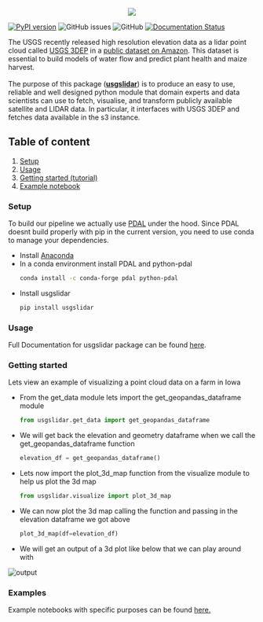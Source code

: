 <p align="center">
    <img src="https://user-images.githubusercontent.com/56393921/130352761-91b39f46-5f1d-4131-a8c0-d118bf77c48f.png">
</p>
<p align="center">
  
[![PyPI version](https://badge.fury.io/py/usgslidar.svg)](https://badge.fury.io/py/usgslidar) 
![GitHub issues](https://img.shields.io/github/issues-raw/Azariagmt/AgriTech-USGS-LIDAR)
![GitHub](https://img.shields.io/github/license/Azariagmt/AgriTech-USGS-LIDAR)
[![Documentation Status](https://readthedocs.org/projects/usgslidar/badge/?version=latest)](https://usgslidar.readthedocs.io/en/latest/?badge=latest)
 </p>
 
<div>  
  The USGS recently released high resolution elevation data as a lidar point cloud called <a href="https://www.usgs.gov/core-science-systems/ngp/3dep">USGS 3DEP</a> in a <a href="https://registry.opendata.aws/usgs-lidar/">public dataset on Amazon</a>. This dataset is essential to build models of water flow and predict plant health and maize harvest. 
</div>

<br>
<div>
  The purpose of this package (<b><a href="https://pypi.org/project/usgslidar/">usgslidar</a></b>) is to produce an easy to use, reliable and well designed python module that domain experts and data scientists can use to fetch, visualise, and transform publicly available satellite and LIDAR data. In particular, it interfaces with USGS 3DEP and fetches data available in the s3 instance. 
</div>

<h2>Table of content</h2>

1. <a href="#setup">Setup</a>
2. <a href="#usage">Usage</a>
3. <a href="#starting">Getting started (tutorial)</a>
4. <a href="#example">Example notebook</a>

<h3 id="setup"> Setup </h3>
To build our pipeline we actually use <a href="https://pdal.io/tutorial/iowa-entwine.html">PDAL</a> under the hood. Since PDAL doesnt build properly with pip in the current version, you need to use conda to manage your dependencies. 
<br>

<p>

  * Install [Anaconda](https://www.anaconda.com/)
  * In a conda environment install PDAL and python-pdal
    ```bash
    conda install -c conda-forge pdal python-pdal
    ```
  * Install usgslidar
    ```bash
    pip install usgslidar
    ```
</p>

<h3 id="usage"> Usage </h3>
Full Documentation for usgslidar package can be found <a href="https://usgslidar.readthedocs.io/en/latest/?">here</a>.
<h3 id="starting"> Getting started </h3>
Lets view an example of visualizing a point cloud data on a farm in Iowa
<p>

  * From the get_data module lets import the get_geopandas_dataframe module
      ```python
      from usgslidar.get_data import get_geopandas_dataframe
      ```
    
  * We will get back the elevation and geometry dataframe when we call the get_geopandas_dataframe function
    ```python
    elevation_df = get_geopandas_dataframe()
    ```
    
  * Lets now import the plot_3d_map function from the visualize module to help us plot the 3d map
    ```python
    from usgslidar.visualize import plot_3d_map
    ```
    
  * We can now plot the 3d map calling the function and passing in the elevation dataframe we got above
    ```python
    plot_3d_map(df=elevation_df)
    ```
    
  * We will get an output of a 3d plot like below that we can play around with
    
  ![output](https://user-images.githubusercontent.com/56393921/130657829-826d2fe0-3857-4da6-a722-2ccd2875f985.png)
  
    
</p>

<h3 id="example"> Examples </h3>
Example notebooks with specific purposes can be found <a href="https://github.com/Azariagmt/usgslidar/tree/main/demo-notebooks">here.</a>
